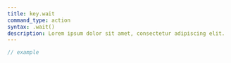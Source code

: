 ```yaml
---
title: key.wait
command_type: action
syntax: .wait()
description: Lorem ipsum dolor sit amet, consectetur adipiscing elit.
---
```


```javascript
// example
```